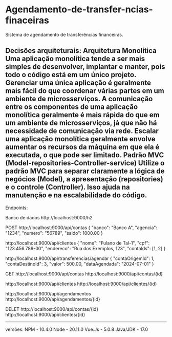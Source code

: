 # Agendamento-de-transfer-ncias-finaceiras
Sistema de agendamento de transferências financeiras.

Decisões arquiteturais:
    Arquitetura Monolítica
        Uma aplicação monolítica tende a ser mais simples de desenvolver, implantar e manter, pois todo o código está em um único projeto.
        Gerenciar uma única aplicação é geralmente mais fácil do que coordenar várias partes em um ambiente de microsserviços.
        A comunicação entre os componentes de uma aplicação monolítica geralmente é mais rápida do que em um ambiente de microsserviços, já que não há necessidade de comunicação via rede.
        Escalar uma aplicação monolítica geralmente envolve aumentar os recursos da máquina em que ela é executada, o que pode ser limitado.
        Padrão MVC (Model-repositories-Controller-service) Utilize o padrão MVC para separar claramente a lógica de negócios (Model), a apresentação (repositories) e o controle (Controller). Isso ajuda na manutenção e na escalabilidade do código.
-------------------------------------------------
Endpoints:

Banco de dados
http://localhost:9000/h2

POST
http://localhost:9000/api/contas
{
  "banco": "Banco A",
  "agencia": "1234",
  "numero": "56789",
  "saldo": 1000.00
}

http://localhost:9000/api/clientes
{
  "nome": "Fulano de Tal-1",
  "cpf": "123.456.789-00",
  "endereco": "Rua dos Exemplos, 123",
  "contaIds": [1, 2]
}

http://localhost:9000/api/transferencias/agendar
{
  "contaOrigemId": 1,
  "contaDestinoId": 3,
  "valor": 500.00,
  "dataAgendada": "2024-07-01"
}

GET
http://localhost:9000/api/contas
http://localhost:9000/api/contas/{id}

http://localhost:9000/api/clientes
http://localhost:9000/api/clientes/{id}

http://localhost:9000/api/agendamentos
http://localhost:9000/api/agendamentos/{id}

DELET
http://localhost:9000/api/contas/{id}
http://localhost:9000/api/clientes/{id}


-------------------------------------------------
versões:
    NPM      - 10.4.0
    Node     - 20.11.0
    Vue.Js   - 5.0.8
    Java/JDK - 17.0
